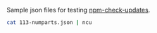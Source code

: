 Sample json files for testing [npm-check-updates](https://github.com/tjunnone/npm-check-updates).

```sh
cat 113-numparts.json | ncu
```